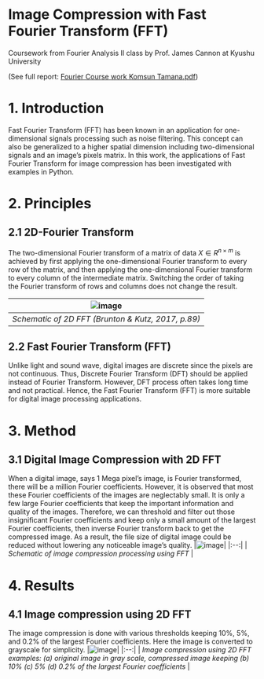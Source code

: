 # Image Compression with Fast Fourier Transform (FFT)
Coursework from Fourier Analysis II class by Prof. James Cannon at Kyushu University

(See full report: [Fourier Course work Komsun Tamana.pdf](https://github.com/komxun/Image-Compression-with-FFT/files/11452754/Fourier.Course.work.Komsun.Tamana.pdf))


# 1. Introduction
Fast Fourier Transform (FFT) has been known in an application for one-dimensional signals processing such as noise filtering. 
This concept can also be generalized to a higher spatial dimension including two-dimensional signals and an image’s pixels matrix. 
In this work, the applications of Fast Fourier Transform for image compression has been investigated with examples in Python. 

# 2. Principles
## 2.1 2D-Fourier Transform
The two-dimensional Fourier transform of a matrix of data  $X \in R^{n \times m}$ is achieved by first applying the one-dimensional Fourier transform to every row of the matrix, 
and then applying the one-dimensional Fourier transform to every column of the intermediate matrix. 
Switching the order of taking the Fourier transform of rows and columns does not change the result.

|![image](https://github.com/komxun/Image-Compression-with-FFT/assets/133139057/e66445b3-912c-47e0-aed4-864c05b660c3)|
|:--:| 
| *Schematic of 2D FFT (Brunton & Kutz, 2017, p.89)* |

## 2.2 Fast Fourier Transform (FFT)
Unlike light and sound wave, digital images are discrete since the pixels are not continuous. 
Thus, Discrete Fourier Transform (DFT) should be applied instead of Fourier Transform. However, DFT process often takes long time and not practical. 
Hence, the Fast Fourier Transform (FFT) is more suitable for digital image processing applications.

# 3. Method
## 3.1 Digital Image Compression with 2D FFT
When a digital image, says 1 Mega pixel’s image, is Fourier transformed, there will be a million Fourier coefficients. 
However, it is observed that most these Fourier coefficients of the images are neglectably small. 
It is only a few large Fourier coefficients that keep the important information and quality of the images. 
Therefore, we can threshold and filter out those insignificant Fourier coefficients and keep only a small amount of the largest Fourier coefficients, 
then inverse Fourier transform back to get the compressed image. As a result, the file size of digital image could be reduced without lowering any noticeable image’s quality.
|![image](https://github.com/komxun/Image-Compression-with-FFT/assets/133139057/f2159997-c4bc-4012-8234-93a7b650958a)|
|:--:| 
| *Schematic of image compression processing using FFT* |

# 4. Results
## 4.1 Image compression using 2D FFT
The image compression is done with various thresholds keeping 10%, 5%, and 0.2% of the largest Fourier coefficients. Here the image is converted to grayscale for simplicity.
|![image](https://github.com/komxun/Image-Compression-with-FFT/assets/133139057/673fb463-213e-4c6b-a730-1af1f637ed57)|
|:--:| 
| *Image compression using 2D FFT examples: (a) original image in gray scale,  compressed image keeping (b) 10% (c) 5% (d) 0.2% of the largest Fourier coefficients* |


